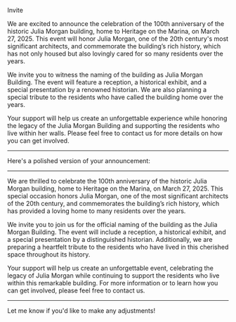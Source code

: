 Invite


We are excited to announce the celebration of the 100th anniversary of the historic Julia Morgan building, home to Heritage on the Marina, on March 27, 2025. This event will honor Julia Morgan, one of the 20th century&#39;s most significant architects, and commemorate the building’s rich history, which has not only housed but also lovingly cared for so many residents over the years.

We invite you to witness the naming of the building as Julia Morgan Building. The event will feature a reception, a historical exhibit, and a special presentation by a renowned historian. We are also planning a special tribute to the residents who have called the building home over the years.

Your support will help us create an unforgettable experience while honoring the legacy of the Julia Morgan Building and supporting the residents who live within her walls. Please feel free to contact us for more details on how you can get involved.


***

Here's a polished version of your announcement:

---

We are thrilled to celebrate the 100th anniversary of the historic Julia Morgan building, home to Heritage on the Marina, on March 27, 2025. This special occasion honors Julia Morgan, one of the most significant architects of the 20th century, and commemorates the building’s rich history, which has provided a loving home to many residents over the years.

We invite you to join us for the official naming of the building as the Julia Morgan Building. The event will include a reception, a historical exhibit, and a special presentation by a distinguished historian. Additionally, we are preparing a heartfelt tribute to the residents who have lived in this cherished space throughout its history.

Your support will help us create an unforgettable event, celebrating the legacy of Julia Morgan while continuing to support the residents who live within this remarkable building. For more information or to learn how you can get involved, please feel free to contact us.

---

Let me know if you'd like to make any adjustments!
